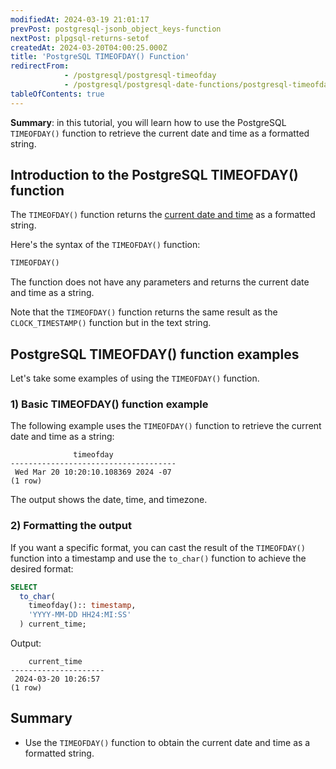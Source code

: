 ```yaml
---
modifiedAt: 2024-03-19 21:01:17
prevPost: postgresql-jsonb_object_keys-function
nextPost: plpgsql-returns-setof
createdAt: 2024-03-20T04:00:25.000Z
title: 'PostgreSQL TIMEOFDAY() Function'
redirectFrom:
            - /postgresql/postgresql-timeofday 
            - /postgresql/postgresql-date-functions/postgresql-timeofday
tableOfContents: true
---
```



**Summary**: in this tutorial, you will learn how to use the PostgreSQL `TIMEOFDAY()` function to retrieve the current date and time as a formatted string.

## Introduction to the PostgreSQL TIMEOFDAY() function

The `TIMEOFDAY()` function returns the [current date and time](/postgresql/postgresql-date-functions/postgresql-current_timestamp) as a formatted string.

Here's the syntax of the `TIMEOFDAY()` function:

```sql
TIMEOFDAY()
```

The function does not have any parameters and returns the current date and time as a string.

Note that the `TIMEOFDAY()` function returns the same result as the `CLOCK_TIMESTAMP()` function but in the text string.

## PostgreSQL TIMEOFDAY() function examples

Let's take some examples of using the `TIMEOFDAY()` function.

### 1) Basic TIMEOFDAY() function example

The following example uses the `TIMEOFDAY()` function to retrieve the current date and time as a string:

```
              timeofday
-------------------------------------
 Wed Mar 20 10:20:10.108369 2024 -07
(1 row)
```

The output shows the date, time, and timezone.

### 2) Formatting the output

If you want a specific format, you can cast the result of the `TIMEOFDAY()` function into a timestamp and use the `to_char()` function to achieve the desired format:

```sql
SELECT
  to_char(
    timeofday():: timestamp,
    'YYYY-MM-DD HH24:MI:SS'
  ) current_time;
```

Output:

```
    current_time
---------------------
 2024-03-20 10:26:57
(1 row)
```

## Summary

- Use the `TIMEOFDAY()` function to obtain the current date and time as a formatted string.

